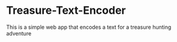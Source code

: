 # Treasure-Text-Encoder
This is a simple web app that encodes a text for a treasure hunting adventure
